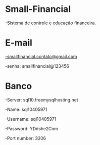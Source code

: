 # Small-Financial
-Sistema de controle e educação financeira.

# E-mail
-smallfinancial.contato@gmail.com

-senha: smallfinancial@123456

# Banco
-Server: sql10.freemysqlhosting.net

-Name: sql10405971

-Username: sql10405971

-Password: YDdshe2Cnm

-Port number: 3306
